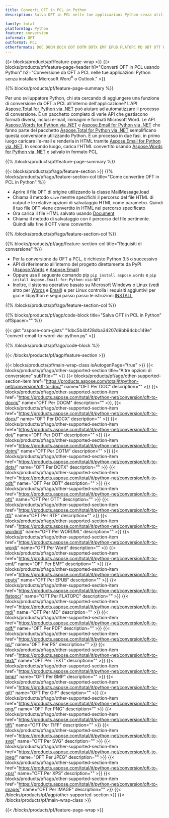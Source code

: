 ```yaml
---
title: Converti OFT in PCL in Python
description: Salva OFT in PCL nelle tue applicazioni Python senza utilizzare Microsoft Outlook o Word 

family: total
platformtag: Python
feature: conversion
informat: OFT
outformat: PCL
otherformats: DOC DOCM DOCX DOT DOTM DOTX EMF EPUB FLATOPC MD ODT OTT PCL PDF PS RTF TEXT WORD WORDML BMP GIF IMAGE JPEG TIFF PNG SVG XPS
---
```

{{< blocks/products/pf/feature-page-wrap >}}
{{< blocks/products/pf/feature-page-header h1="Converti OFT in PCL usando Python" h2="Conversione da OFT a PCL nelle tue applicazioni Python senza installare Microsoft Word<sup>&reg;</sup> o Outlook." >}}

{{% blocks/products/pf/feature-page-summary %}}

Per uno sviluppatore Python, chi sta cercando di aggiungere una funzione di conversione da OFT a PCL all'interno dell'applicazione? L'API [Aspose.Total for Python via .NET](https://products.aspose.com/total/python-net/) può aiutare ad automatizzare il processo di conversione. È un pacchetto completo di varie API che gestiscono formati diversi, inclusi e-mail, immagini e formati Microsoft Word. Le API [Aspose.Words for Python via .NET](https://products.aspose.com/words/python-net/) e [Aspose.Email for Python via .NET](https://products.aspose.com/email/python-net/) che fanno parte del pacchetto [Aspose.Total for Python via .NET](https://products.aspose.com/total/python-net/) semplificano questa conversione utilizzando Python. È un processo in due fasi, in primo luogo caricare l'e-mail e renderla in HTML tramite [Aspose.Email for Python via .NET](https://products.aspose.com/email/python-net/). In secondo luogo, carica l'HTML convertito usando [Aspose.Words for Python via .NET](https://products.aspose.com/words/python-net/) e salvalo in formato PCL.

{{% /blocks/products/pf/feature-page-summary %}}

{{< blocks/products/pf/agp/feature-section >}}
{{% blocks/products/pf/agp/feature-section-col title="Come convertire OFT in PCL in Python" %}}

- Aprire il file OFT di origine utilizzando la classe MailMessage.load
- Chiama il metodo `save` mentre specifichi il percorso del file HTML di output e le relative opzioni di salvataggio HTML come parametro. Quindi il tuo file OFT viene convertito in HTML nel percorso specificato
- Ora carica il file HTML salvato usando [Document](https://reference.aspose.com/words/python-net/aspose.words/document/)
- Chiama il metodo di salvataggio con il percorso del file pertinente. Quindi alla fine il OFT viene convertito

{{% /blocks/products/pf/agp/feature-section-col %}}

{{% blocks/products/pf/agp/feature-section-col title="Requisiti di conversione" %}}

- Per la conversione da OFT a PCL, è richiesto Python 3.5 o successivo
- API di riferimento all'interno del progetto direttamente da PyPI ([Aspose.Words](https://pypi.org/project/aspose-words/) e [Aspose.Email](https://pypi.org/project/Aspose.Email-for-Python-via-NET/))
- Oppure usa il seguente comando pip ```pip install aspose.words``` e ```pip install Aspose.Email-for-Python-via-NET``` 
- Inoltre, il sistema operativo basato su Microsoft Windows o Linux (vedi altro per [Words](https://docs.aspose.com/words/python-net/system-requirements/) e [Email](https://docs.aspose.com/email/python-net/system-requirements/)) e per Linux controlla i requisiti aggiuntivi per gcc e libpython e segui passo passo le istruzioni [INSTALL](https://docs.aspose.com/words/python-net/installation/)
 

{{% /blocks/products/pf/agp/feature-section-col %}}

{{% blocks/products/pf/agp/code-block title="Salva OFT in PCL in Python" offSpacer="" %}}

{{< gist "aspose-com-gists" "1dbc5b4bf28dba34207d9bb94cbc149e" "convert-email-to-word-via-python.py" >}}

{{% /blocks/products/pf/agp/code-block %}}

{{< /blocks/products/pf/agp/feature-section >}}

{{< blocks/products/pf/main-wrap-class isAutogenPage="true" >}}
{{< blocks/products/pf/agp/other-supported-section title="Altre opzioni di conversione" subTitle="" >}}
{{< blocks/products/pf/agp/other-supported-section-item href="https://products.aspose.com/total/it/python-net/conversion/oft-to-doc/" name="OFT Per DOC" description="" >}}
{{< blocks/products/pf/agp/other-supported-section-item href="https://products.aspose.com/total/it/python-net/conversion/oft-to-docm/" name="OFT Per DOCM" description="" >}},
{{< blocks/products/pf/agp/other-supported-section-item href="https://products.aspose.com/total/it/python-net/conversion/oft-to-docx/" name="OFT Per DOCX" description="" >}}
{{< blocks/products/pf/agp/other-supported-section-item href="https://products.aspose.com/total/it/python-net/conversion/oft-to-dot/" name="OFT Per DOT" description="" >}}
{{< blocks/products/pf/agp/other-supported-section-item href="https://products.aspose.com/total/it/python-net/conversion/oft-to-dotm/" name="OFT Per DOTM" description="" >}}
{{< blocks/products/pf/agp/other-supported-section-item href="https://products.aspose.com/total/it/python-net/conversion/oft-to-dotx/" name="OFT Per DOTX" description="" >}}
{{< blocks/products/pf/agp/other-supported-section-item href="https://products.aspose.com/total/it/python-net/conversion/oft-to-odt/" name="OFT Per ODT" description="" >}}
{{< blocks/products/pf/agp/other-supported-section-item href="https://products.aspose.com/total/it/python-net/conversion/oft-to-ott/" name="OFT Per OTT" description="" >}}
{{< blocks/products/pf/agp/other-supported-section-item href="https://products.aspose.com/total/it/python-net/conversion/oft-to-rtf/" name="OFT Per RTF" description="" >}}
{{< blocks/products/pf/agp/other-supported-section-item href="https://products.aspose.com/total/it/python-net/conversion/oft-to-wordml/" name="OFT Per WORDML" description="" >}}
{{< blocks/products/pf/agp/other-supported-section-item href="https://products.aspose.com/total/it/python-net/conversion/oft-to-word/" name="OFT Per Word" description="" >}}
{{< blocks/products/pf/agp/other-supported-section-item href="https://products.aspose.com/total/it/python-net/conversion/oft-to-emf/" name="OFT Per EMF" description="" >}}
{{< blocks/products/pf/agp/other-supported-section-item href="https://products.aspose.com/total/it/python-net/conversion/oft-to-epub/" name="OFT Per EPUB" description="" >}}
{{< blocks/products/pf/agp/other-supported-section-item href="https://products.aspose.com/total/it/python-net/conversion/oft-to-flatopc/" name="OFT Per FLATOPC" description="" >}}
{{< blocks/products/pf/agp/other-supported-section-item href="https://products.aspose.com/total/it/python-net/conversion/oft-to-md/" name="OFT Per MD" description="" >}}
{{< blocks/products/pf/agp/other-supported-section-item href="https://products.aspose.com/total/it/python-net/conversion/oft-to-pdf/" name="OFT Per PDF" description="" >}}
{{< blocks/products/pf/agp/other-supported-section-item href="https://products.aspose.com/total/it/python-net/conversion/oft-to-ps/" name="OFT Per PS" description="" >}}
{{< blocks/products/pf/agp/other-supported-section-item href="https://products.aspose.com/total/it/python-net/conversion/oft-to-text/" name="OFT Per TEXT" description="" >}}
{{< blocks/products/pf/agp/other-supported-section-item href="https://products.aspose.com/total/it/python-net/conversion/oft-to-bmp/" name="OFT Per BMP" description="" >}}
{{< blocks/products/pf/agp/other-supported-section-item href="https://products.aspose.com/total/it/python-net/conversion/oft-to-gif/" name="OFT Per GIF" description="" >}}
{{< blocks/products/pf/agp/other-supported-section-item href="https://products.aspose.com/total/it/python-net/conversion/oft-to-png/" name="OFT Per PNG" description="" >}}
{{< blocks/products/pf/agp/other-supported-section-item href="https://products.aspose.com/total/it/python-net/conversion/oft-to-tiff/" name="OFT Per TIFF" description="" >}}
{{< blocks/products/pf/agp/other-supported-section-item href="https://products.aspose.com/total/it/python-net/conversion/oft-to-svg/" name="OFT Per SVG" description="" >}}
{{< blocks/products/pf/agp/other-supported-section-item href="https://products.aspose.com/total/it/python-net/conversion/oft-to-jpeg/" name="OFT Per JPEG" description="" >}}
{{< blocks/products/pf/agp/other-supported-section-item href="https://products.aspose.com/total/it/python-net/conversion/oft-to-xps/" name="OFT Per XPS" description="" >}}
{{< blocks/products/pf/agp/other-supported-section-item href="https://products.aspose.com/total/it/python-net/conversion/oft-to-image/" name="OFT Per IMAGE" description="" >}}
{{< /blocks/products/pf/agp/other-supported-section >}}
{{< /blocks/products/pf/main-wrap-class >}}

{{< /blocks/products/pf/feature-page-wrap >}}